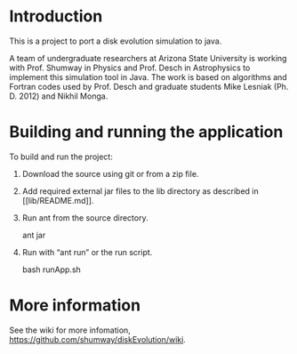 # Introduction

This is a project to port a disk evolution simulation to java.

A team of undergraduate researchers at Arizona State University
is working with Prof. Shumway in Physics and
Prof. Desch in Astrophysics to implement this simulation tool in Java.
The work is based on algorithms and Fortran codes used by Prof. Desch
and graduate students Mike Lesniak (Ph. D. 2012) and Nikhil Monga.

# Building and running the application

To build and run the project:

1. Download the source using git or from a zip file.
2. Add required external jar files to the lib directory as described in [[lib/README.md]].
3. Run ant from the source directory.

    ant jar
4. Run with “ant run” or the run script.

    bash runApp.sh

# More information

See the wiki for more infomation, https://github.com/shumway/diskEvolution/wiki.